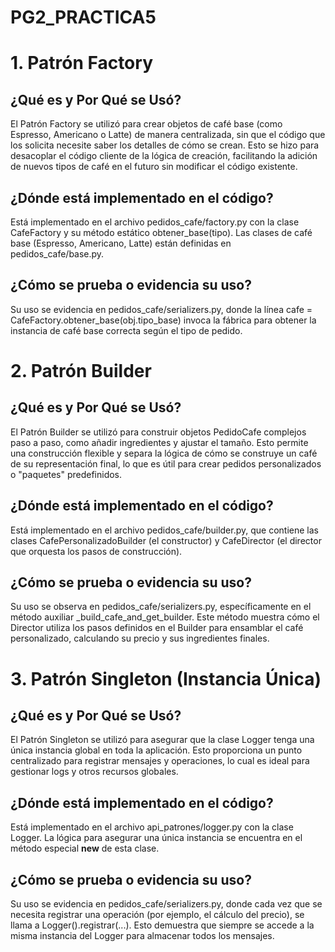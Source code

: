 # PG2_PRACTICA5

# 1. Patrón Factory 

## ¿Qué es y Por Qué se Usó?

El Patrón Factory se utilizó para crear objetos de café base (como Espresso, Americano o Latte) de manera centralizada, sin que el código que los solicita necesite saber los detalles de cómo se crean. Esto se hizo para desacoplar el código cliente de la lógica de creación, facilitando la adición de nuevos tipos de café en el futuro sin modificar el código existente.

## ¿Dónde está implementado en el código?

Está implementado en el archivo pedidos_cafe/factory.py con la clase CafeFactory y su método estático obtener_base(tipo). Las clases de café base (Espresso, Americano, Latte) están definidas en pedidos_cafe/base.py.

## ¿Cómo se prueba o evidencia su uso?

Su uso se evidencia en pedidos_cafe/serializers.py, donde la línea cafe = CafeFactory.obtener_base(obj.tipo_base) invoca la fábrica para obtener la instancia de café base correcta según el tipo de pedido.

# 2. Patrón Builder 

## ¿Qué es y Por Qué se Usó?

El Patrón Builder se utilizó para construir objetos PedidoCafe complejos paso a paso, como añadir ingredientes y ajustar el tamaño. Esto permite una construcción flexible y separa la lógica de cómo se construye un café de su representación final, lo que es útil para crear pedidos personalizados o "paquetes" predefinidos.

## ¿Dónde está implementado en el código?

Está implementado en el archivo pedidos_cafe/builder.py, que contiene las clases CafePersonalizadoBuilder (el constructor) y CafeDirector (el director que orquesta los pasos de construcción).

## ¿Cómo se prueba o evidencia su uso?

Su uso se observa en pedidos_cafe/serializers.py, específicamente en el método auxiliar _build_cafe_and_get_builder. Este método muestra cómo el Director utiliza los pasos definidos en el Builder para ensamblar el café personalizado, calculando su precio y sus ingredientes finales.

# 3. Patrón Singleton (Instancia Única)

## ¿Qué es y Por Qué se Usó?

El Patrón Singleton se utilizó para asegurar que la clase Logger tenga una única instancia global en toda la aplicación. Esto proporciona un punto centralizado para registrar mensajes y operaciones, lo cual es ideal para gestionar logs y otros recursos globales.

## ¿Dónde está implementado en el código?

Está implementado en el archivo api_patrones/logger.py con la clase Logger. La lógica para asegurar una única instancia se encuentra en el método especial __new__ de esta clase.

## ¿Cómo se prueba o evidencia su uso?

Su uso se evidencia en pedidos_cafe/serializers.py, donde cada vez que se necesita registrar una operación (por ejemplo, el cálculo del precio), se llama a Logger().registrar(...). Esto demuestra que siempre se accede a la misma instancia del Logger para almacenar todos los mensajes.